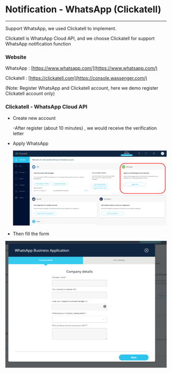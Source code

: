 # Notification - WhatsApp \(Clickatell\)

---

Support WhatsApp, we used Clickatell to implement.

Clickatell is WhatsApp Cloud API, and we choose Clickatell for support WhatsApp notification function

### Website

WhatsApp : [https://www.whatsapp.com/](https://www.whatsapp.com/)

Clickatell : [https://clickatell.com](https://console.wassenger.com/)

\(Note: Register WhatsApp and Clickatell account, here we demo register Clickatell account only\)

### Clickatell - WhatsApp Cloud API

* Create new account

  -After register \(about 10 minutes\) , we would receive the verification letter

* Apply WhatsApp

  ![](/assets/擷取.PNG)

* Then fill the form

![](/assets/擷取1.PNG)



